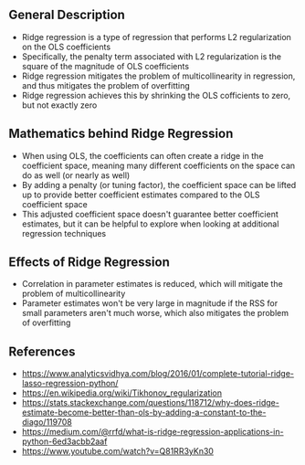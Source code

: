 ## General Description
- Ridge regression is a type of regression that performs L2 regularization on the OLS coefficients
- Specifically, the penalty term associated with L2 regularization is the square of the magnitude of OLS coefficients
- Ridge regression mitigates the problem of multicollinearity in regression, and thus mitigates the problem of overfitting
- Ridge regression achieves this by shrinking the OLS cofficients to zero, but not exactly zero

## Mathematics behind Ridge Regression
- When using OLS, the coefficients can often create a ridge in the coefficient space, meaning many different coefficients on the space can do as well (or nearly as well)
- By adding a penalty (or tuning factor), the coefficient space can be lifted up to provide better coefficient estimates compared to the OLS coefficient space
- This adjusted coefficient space doesn't guarantee better coefficient estimates, but it can be helpful to explore when looking at additional regression techniques

## Effects of Ridge Regression
- Correlation in parameter estimates is reduced, which will mitigate the problem of multicollinearity
- Parameter estimates won't be very large in magnitude if the RSS for small parameters aren't much worse, which also mitigates the problem of overfitting

## References
- https://www.analyticsvidhya.com/blog/2016/01/complete-tutorial-ridge-lasso-regression-python/
- https://en.wikipedia.org/wiki/Tikhonov_regularization
- https://stats.stackexchange.com/questions/118712/why-does-ridge-estimate-become-better-than-ols-by-adding-a-constant-to-the-diago/119708
- https://medium.com/@rrfd/what-is-ridge-regression-applications-in-python-6ed3acbb2aaf
- https://www.youtube.com/watch?v=Q81RR3yKn30
